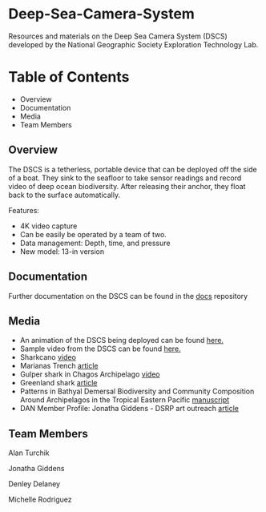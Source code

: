 # Deep-Sea-Camera-System
Resources and materials on the Deep Sea Camera System (DSCS) developed by the National Geographic Society Exploration Technology Lab.

# Table of Contents
+ Overview
+ Documentation
+ Media
+ Team Members

## Overview
The DSCS is a tetherless, portable device that can be deployed off the side of a boat. They sink to the seafloor to take sensor readings and record video of deep ocean biodiversity. After releasing their anchor, they float back to the surface automatically. 

Features:
+ 4K video capture
+ Can be easily be operated by a team of two.
+ Data management: Depth, time, and pressure
+ New model: 13-in version

## Documentation
Further documentation on the DSCS can be found in the [docs](https://github.com/NGS-Exploration-Technology/Deep-Sea-Camera-System/tree/main/docs) repository

## Media
+ An animation of the DSCS being deployed can be found [here.](https://vimeo.com/238944280/e0f4d67af1)
+ Sample video from the DSCS can be found [here.](https://vimeo.com/329863940/b3dda52cdf)
+ Sharkcano [video](https://video.nationalgeographic.com/video/expedition-raw/0000014e-6f82-d37e-a7de-ef83793b0000)
+ Marianas Trench [article](https://news.nationalgeographic.com/news/2011/10/111026-deepest-mariana-trench-giant-amoebas-science-oceans/)
+ Gulper shark in Chagos Archipelago [video](https://video.nationalgeographic.com/video/news/0000014c-c919-df45-a76e-df79d0680000)
+ Greenland shark [article](https://news.nationalgeographic.com/news/2014/12/141216-greenland-shark-video-franz-josef-land-exploration-science/)
+ Patterns in Bathyal Demersal Biodiversity and Community Composition Around Archipelagos in the Tropical Eastern Pacific [manuscript](https://www.frontiersin.org/articles/10.3389/fmars.2019.00388/full)
+ DAN Member Profile: Jonatha Giddens - DSRP art outreach [article](http://www.alertdiver.com/Jonatha-Giddens)

## Team Members
Alan Turchik

Jonatha Giddens

Denley Delaney

Michelle Rodriguez




